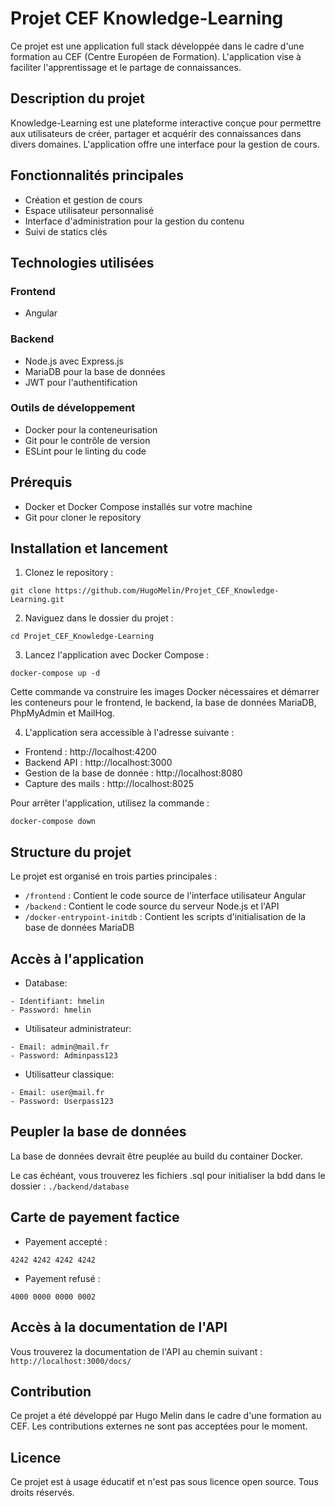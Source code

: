 # Projet CEF Knowledge-Learning

Ce projet est une application full stack développée dans le cadre d'une formation au CEF (Centre Européen de Formation). L'application vise à faciliter l'apprentissage et le partage de connaissances.

## Description du projet

Knowledge-Learning est une plateforme interactive conçue pour permettre aux utilisateurs de créer, partager et acquérir des connaissances dans divers domaines. L'application offre une interface pour la gestion de cours.

## Fonctionnalités principales

- Création et gestion de cours
- Espace utilisateur personnalisé
- Interface d'administration pour la gestion du contenu
- Suivi de statics clés

## Technologies utilisées

### Frontend
- Angular

### Backend
- Node.js avec Express.js
- MariaDB pour la base de données
- JWT pour l'authentification

### Outils de développement
- Docker pour la conteneurisation
- Git pour le contrôle de version
- ESLint pour le linting du code

## Prérequis

- Docker et Docker Compose installés sur votre machine
- Git pour cloner le repository

## Installation et lancement

1. Clonez le repository :

````
git clone https://github.com/HugoMelin/Projet_CEF_Knowledge-Learning.git
````

2. Naviguez dans le dossier du projet :

````
cd Projet_CEF_Knowledge-Learning
````

3. Lancez l'application avec Docker Compose :

````
docker-compose up -d
````


Cette commande va construire les images Docker nécessaires et démarrer les conteneurs pour le frontend, le backend, la base de données MariaDB, PhpMyAdmin et MailHog.

4. L'application sera accessible à l'adresse suivante :
- Frontend : http://localhost:4200
- Backend API : http://localhost:3000
- Gestion de la base de donnée : http://localhost:8080
- Capture des mails : http://localhost:8025

Pour arrêter l'application, utilisez la commande :

````
docker-compose down
````

## Structure du projet

Le projet est organisé en trois parties principales :

- `/frontend` : Contient le code source de l'interface utilisateur Angular
- `/backend` : Contient le code source du serveur Node.js et l'API
- `/docker-entrypoint-initdb` : Contient les scripts d'initialisation de la base de données MariaDB

## Accès à l'application

- Database:
````
- Identifiant: hmelin
- Password: hmelin
````

- Utilisateur administrateur: 
````
- Email: admin@mail.fr
- Password: Adminpass123
````

- Utilisatteur classique:
````
- Email: user@mail.fr
- Password: Userpass123
````

## Peupler la base de données

La base de données devrait être peuplée au build du container Docker. 

Le cas échéant, vous trouverez les fichiers .sql pour initialiser la bdd dans le dossier : `./backend/database`

## Carte de payement factice

- Payement accepté : 
````
4242 4242 4242 4242
````

- Payement refusé :
````
4000 0000 0000 0002
````

## Accès à la documentation de l'API

Vous trouverez la documentation de l'API au chemin suivant : `http://localhost:3000/docs/`

## Contribution

Ce projet a été développé par Hugo Melin dans le cadre d'une formation au CEF. Les contributions externes ne sont pas acceptées pour le moment.

## Licence

Ce projet est à usage éducatif et n'est pas sous licence open source. Tous droits réservés.